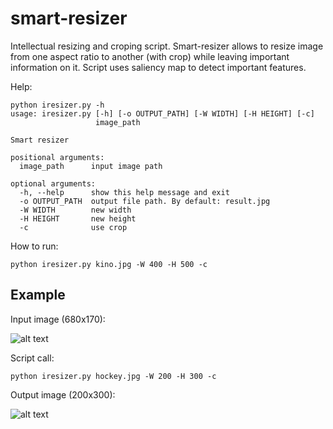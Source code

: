 smart-resizer
=============
Intellectual resizing and croping script. Smart-resizer allows to resize image from one aspect ratio to another (with crop) while leaving important information on it. Script uses saliency map to detect important features.

Help:
```
python iresizer.py -h
usage: iresizer.py [-h] [-o OUTPUT_PATH] [-W WIDTH] [-H HEIGHT] [-c]
                   image_path

Smart resizer

positional arguments:
  image_path      input image path

optional arguments:
  -h, --help      show this help message and exit
  -o OUTPUT_PATH  output file path. By default: result.jpg
  -W WIDTH        new width
  -H HEIGHT       new height
  -c              use crop
```

How to run:
```
python iresizer.py kino.jpg -W 400 -H 500 -c
```

Example
------- 
Input image (680x170):

![alt text](https://github.com/madcat1991/smart-resizer/blob/master/hockey.jpg "Original")

Script call:
```
python iresizer.py hockey.jpg -W 200 -H 300 -c
```

Output image (200x300):

![alt text](https://github.com/madcat1991/smart-resizer/blob/master/hockey_resized.jpg "Resized")